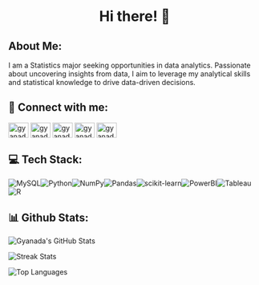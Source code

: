 <h1 align="center"> Hi there! 👋 </h1>


## About Me:
I am a Statistics major seeking opportunities in data analytics. Passionate about uncovering insights from data, I aim to leverage my analytical skills and statistical knowledge to drive data-driven decisions.


## 🔗 Connect with me:

<p align="left">
<a href="https://linkedin.com/in/gyanada-sharma" target="blank"><img align="center" src="https://raw.githubusercontent.com/rahuldkjain/github-profile-readme-generator/master/src/images/icons/Social/linked-in-alt.svg" alt="gyanada-sharma" height="30" width="40" /></a>
<a href="https://kaggle.com/gyanadasharma" target="blank"><img align="center" src="https://raw.githubusercontent.com/rahuldkjain/github-profile-readme-generator/master/src/images/icons/Social/kaggle.svg" alt="gyanadasharma" height="30" width="40" /></a>
<a href="https://www.behance.net/gyanadasharma" target="blank"><img align="center" src="https://raw.githubusercontent.com/rahuldkjain/github-profile-readme-generator/master/src/images/icons/Social/behance.svg" alt="gyanadasharma" height="30" width="40" /></a>
<a href="https://www.hackerrank.com/gyanada" target="blank"><img align="center" src="https://raw.githubusercontent.com/rahuldkjain/github-profile-readme-generator/master/src/images/icons/Social/hackerrank.svg" alt="gyanada" height="30" width="40" /></a>
<a href="https://www.leetcode.com/gyanada" target="blank"><img align="center" src="https://raw.githubusercontent.com/rahuldkjain/github-profile-readme-generator/master/src/images/icons/Social/leet-code.svg" alt="gyanada" height="30" width="40" /></a>
</p>


## 💻 Tech Stack:

![MySQL](https://img.shields.io/badge/MySQL-005C84?style=for-the-badge&logo=mysql&logoColor=white)![Python](https://img.shields.io/badge/Python-FFD43B?style=for-the-badge&logo=python&logoColor=blue)![NumPy](https://img.shields.io/badge/Numpy-777BB4?style=for-the-badge&logo=numpy)![Pandas](https://img.shields.io/badge/Pandas-2C2D72?style=for-the-badge&logo=pandas&logoColor=white)![scikit-learn](https://img.shields.io/badge/scikit_learn-F7931E?style=for-the-badge&logo=scikit-learn&logoColor=white)![PowerBI](https://img.shields.io/badge/PowerBI-F2C811?style=for-the-badge&logo=Power%20BI&logoColor=white)![Tableau](https://img.shields.io/badge/Tableau-E97627?style=for-the-badge&logo=Tableau&logoColor=white)![R](https://img.shields.io/badge/R-276DC3?style=for-the-badge&logo=r&logoColor=white)



## 📊 Github Stats:
![Gyanada's GitHub Stats](https://github-readme-stats.vercel.app/api?username=gyanshar&show_icons=true&theme=transparent)

![Streak Stats](https://github-readme-streak-stats.herokuapp.com/?user=gyanshar&theme=transparent)

![Top Languages](https://github-readme-stats.vercel.app/api/top-langs/?username=gyanshar&layout=compact&theme=transparent)

